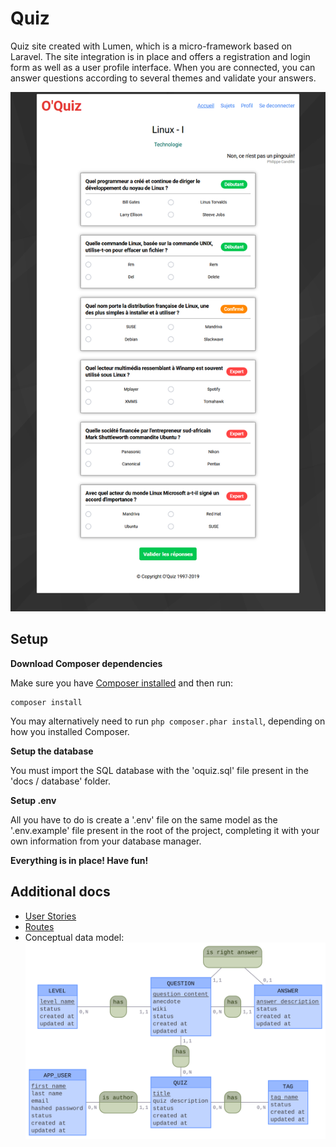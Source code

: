 # Quiz

Quiz site created with Lumen, which is a micro-framework based on Laravel.
The site integration is in place and offers a registration and login form as well as a user profile interface. When you are connected, you can answer questions according to several themes and validate your answers.

![](docs/images/capture.PNG)

## Setup

**Download Composer dependencies**

Make sure you have [Composer installed](https://getcomposer.org/download/) and then run:

```
composer install
```

You may alternatively need to run `php composer.phar install`, depending on how you installed Composer.

**Setup the database**

You must import the SQL database with the 'oquiz.sql' file present in the 'docs / database' folder.

**Setup .env**

All you have to do is create a '.env' file on the same model as the '.env.example' file present in the root of the project, completing it with your own information from your database manager.

**Everything is in place! Have fun!**

## Additional docs

- [User Stories](docs/user_stories.md)
- [Routes](docs/routes.md)
- Conceptual data model: ![Conceptual Data Model](docs/database/oquiz.svg)
